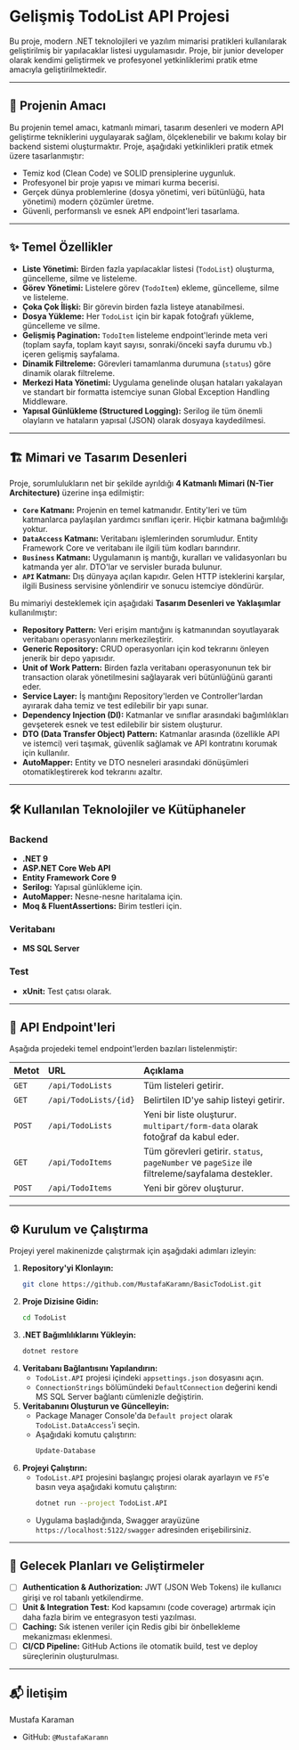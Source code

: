 # Gelişmiş TodoList API Projesi

Bu proje, modern .NET teknolojileri ve yazılım mimarisi pratikleri kullanılarak geliştirilmiş bir yapılacaklar listesi uygulamasıdır. Proje, bir junior developer olarak kendimi geliştirmek ve profesyonel yetkinliklerimi pratik etme amacıyla geliştirilmektedir.

---

## 🎯 Projenin Amacı

Bu projenin temel amacı, katmanlı mimari, tasarım desenleri ve modern API geliştirme tekniklerini uygulayarak sağlam, ölçeklenebilir ve bakımı kolay bir backend sistemi oluşturmaktır. Proje, aşağıdaki yetkinlikleri pratik etmek üzere tasarlanmıştır:

* Temiz kod (Clean Code) ve SOLID prensiplerine uygunluk.
* Profesyonel bir proje yapısı ve mimari kurma becerisi.
* Gerçek dünya problemlerine (dosya yönetimi, veri bütünlüğü, hata yönetimi) modern çözümler üretme.
* Güvenli, performanslı ve esnek API endpoint'leri tasarlama.

---

## ✨ Temel Özellikler

* **Liste Yönetimi:** Birden fazla yapılacaklar listesi (`TodoList`) oluşturma, güncelleme, silme ve listeleme.
* **Görev Yönetimi:** Listelere görev (`TodoItem`) ekleme, güncelleme, silme ve listeleme.
* **Çoka Çok İlişki:** Bir görevin birden fazla listeye atanabilmesi.
* **Dosya Yükleme:** Her `TodoList` için bir kapak fotoğrafı yükleme, güncelleme ve silme.
* **Gelişmiş Pagination:** `TodoItem` listeleme endpoint'lerinde meta veri (toplam sayfa, toplam kayıt sayısı, sonraki/önceki sayfa durumu vb.) içeren gelişmiş sayfalama.
* **Dinamik Filtreleme:** Görevleri tamamlanma durumuna (`status`) göre dinamik olarak filtreleme.
* **Merkezi Hata Yönetimi:** Uygulama genelinde oluşan hataları yakalayan ve standart bir formatta istemciye sunan Global Exception Handling Middleware.
* **Yapısal Günlükleme (Structured Logging):** Serilog ile tüm önemli olayların ve hataların yapısal (JSON) olarak dosyaya kaydedilmesi.

---

## 🏗️ Mimari ve Tasarım Desenleri

Proje, sorumlulukların net bir şekilde ayrıldığı **4 Katmanlı Mimari (N-Tier Architecture)** üzerine inşa edilmiştir:

* **`Core` Katmanı:** Projenin en temel katmanıdır. Entity'leri ve tüm katmanlarca paylaşılan yardımcı sınıfları içerir. Hiçbir katmana bağımlılığı yoktur.
* **`DataAccess` Katmanı:** Veritabanı işlemlerinden sorumludur. Entity Framework Core ve veritabanı ile ilgili tüm kodları barındırır.
* **`Business` Katmanı:** Uygulamanın iş mantığı, kuralları ve validasyonları bu katmanda yer alır. DTO'lar ve servisler burada bulunur.
* **`API` Katmanı:** Dış dünyaya açılan kapıdır. Gelen HTTP isteklerini karşılar, ilgili Business servisine yönlendirir ve sonucu istemciye döndürür.

Bu mimariyi desteklemek için aşağıdaki **Tasarım Desenleri ve Yaklaşımlar** kullanılmıştır:

* **Repository Pattern:** Veri erişim mantığını iş katmanından soyutlayarak veritabanı operasyonlarını merkezileştirir.
* **Generic Repository:** CRUD operasyonları için kod tekrarını önleyen jenerik bir depo yapısıdır.
* **Unit of Work Pattern:** Birden fazla veritabanı operasyonunun tek bir transaction olarak yönetilmesini sağlayarak veri bütünlüğünü garanti eder.
* **Service Layer:** İş mantığını Repository'lerden ve Controller'lardan ayırarak daha temiz ve test edilebilir bir yapı sunar.
* **Dependency Injection (DI):** Katmanlar ve sınıflar arasındaki bağımlılıkları gevşeterek esnek ve test edilebilir bir sistem oluşturur.
* **DTO (Data Transfer Object) Pattern:** Katmanlar arasında (özellikle API ve istemci) veri taşımak, güvenlik sağlamak ve API kontratını korumak için kullanılır.
* **AutoMapper:** Entity ve DTO nesneleri arasındaki dönüşümleri otomatikleştirerek kod tekrarını azaltır.

---

## 🛠️ Kullanılan Teknolojiler ve Kütüphaneler

### Backend
* **.NET 9**
* **ASP.NET Core Web API**
* **Entity Framework Core 9**
* **Serilog:** Yapısal günlükleme için.
* **AutoMapper:** Nesne-nesne haritalama için.
* **Moq & FluentAssertions:** Birim testleri için.

### Veritabanı
* **MS SQL Server**

### Test
* **xUnit:** Test çatısı olarak.

---

## 🚀 API Endpoint'leri

Aşağıda projedeki temel endpoint'lerden bazıları listelenmiştir:

| Metot  | URL                                           | Açıklama                                                                          |
| :----- | :-------------------------------------------- | :-------------------------------------------------------------------------------- |
| `GET`  | `/api/TodoLists`                              | Tüm listeleri getirir.                                                            |
| `GET`  | `/api/TodoLists/{id}`                         | Belirtilen ID'ye sahip listeyi getirir.                                           |
| `POST` | `/api/TodoLists`                              | Yeni bir liste oluşturur. `multipart/form-data` olarak fotoğraf da kabul eder.    |
| `GET`  | `/api/TodoItems`                              | Tüm görevleri getirir. `status`, `pageNumber` ve `pageSize` ile filtreleme/sayfalama destekler. |
| `POST` | `/api/TodoItems`                              | Yeni bir görev oluşturur.                                                         |

---

## ⚙️ Kurulum ve Çalıştırma

Projeyi yerel makinenizde çalıştırmak için aşağıdaki adımları izleyin:

1.  **Repository'yi Klonlayın:**
    ```bash
    git clone https://github.com/MustafaKaramn/BasicTodoList.git
    ```
2.  **Proje Dizisine Gidin:**
    ```bash
    cd TodoList
    ```
3.  **.NET Bağımlılıklarını Yükleyin:**
    ```bash
    dotnet restore
    ```
4.  **Veritabanı Bağlantısını Yapılandırın:**
    * `TodoList.API` projesi içindeki `appsettings.json` dosyasını açın.
    * `ConnectionStrings` bölümündeki `DefaultConnection` değerini kendi MS SQL Server bağlantı cümlenizle değiştirin.
5.  **Veritabanını Oluşturun ve Güncelleyin:**
    * Package Manager Console'da `Default project` olarak `TodoList.DataAccess`'i seçin.
    * Aşağıdaki komutu çalıştırın:
        ```powershell
        Update-Database
        ```
6.  **Projeyi Çalıştırın:**
    * `TodoList.API` projesini başlangıç projesi olarak ayarlayın ve `F5`'e basın veya aşağıdaki komutu çalıştırın:
        ```bash
        dotnet run --project TodoList.API
        ```
    * Uygulama başladığında, Swagger arayüzüne `https://localhost:5122/swagger` adresinden erişebilirsiniz.

---

## 🔮 Gelecek Planları ve Geliştirmeler

* [ ] **Authentication & Authorization:** JWT (JSON Web Tokens) ile kullanıcı girişi ve rol tabanlı yetkilendirme.
* [ ] **Unit & Integration Test:** Kod kapsamını (code coverage) artırmak için daha fazla birim ve entegrasyon testi yazılması.
* [ ] **Caching:** Sık istenen veriler için Redis gibi bir önbellekleme mekanizması eklenmesi.
* [ ] **CI/CD Pipeline:** GitHub Actions ile otomatik build, test ve deploy süreçlerinin oluşturulması.

---

## 📬 İletişim

Mustafa Karaman

* GitHub: `@MustafaKaramn`
